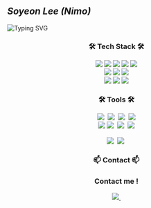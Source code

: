 ## *Soyeon Lee (Nimo)*

![Typing SVG](https://readme-typing-svg.demolab.com?font=Fira+Code&pause=1000&width=600&lines=Hi!+Welcome+to+Soyeon's+Github) 
<h3 align="center">🛠 Tech Stack 🛠</h3>
<div align="center">
<img src="https://img.shields.io/badge/html5-E34F26.svg?style=for-the-badge&logo=html5&logoColor=ffffff" /> 
  <img src="https://img.shields.io/badge/CSS3-1572B6.svg?style=for-the-badge&logo=css3&logoColor=FFFfff" /> 
  <img src="https://img.shields.io/badge/javascript-F7DF1E.svg?style=for-the-badge&logo=javascript&logoColor=FFFfff" />
  <img src="https://img.shields.io/badge/react-20232a.svg?style=for-the-badge&logo=react&logoColor=61DAFB" />
  <img src="https://img.shields.io/badge/python-3776AB.svg?style=for-the-badge&logo=python&logoColor=ffffff" /> 
  </br>
  <img src="https://img.shields.io/badge/threedotjs-000000.svg?style=for-the-badge&logo=threedotjs&logoColor=ffffff" /> 
  <img src="https://img.shields.io/badge/tailwindcss-06B6D4.svg?style=for-the-badge&logo=tailwindcss&logoColor=FFFfff" /> 
  <img src="https://img.shields.io/badge/typescript-3178C6.svg?style=for-the-badge&logo=jtypescript&logoColor=FFFfff" />
  </br>
  <img src="https://img.shields.io/badge/mongodb-47A248.svg?style=for-the-badge&logo=mongodb&logoColor=ffffff" />
    <img src="https://img.shields.io/badge/mysql-4479A1.svg?style=for-the-badge&logo=mysql&logoColor=61DAFB" />
<img src="https://img.shields.io/badge/vuedotjs-4FC08D.svg?style=for-the-badge&logo=vuedotjs&logoColor=ffffff" />

</div>
<h3 align="center">🛠 Tools 🛠</h3>
<div align="center">
  <img src="https://img.shields.io/badge/git-F05033.svg?style=for-the-badge&logo=git&logoColor=white" />&nbsp
  <img src="https://img.shields.io/badge/github-181717.svg?style=for-the-badge&logo=github&logoColor=white" />&nbsp
  <img src="https://img.shields.io/badge/Notion-F3F3F3.svg?style=for-the-badge&logo=notion&logoColor=black" />&nbsp
  <img src="https://img.shields.io/badge/Notion-F3F3F3.svg?style=for-the-badge&logo=notion&logoColor=black" />
  
</div>

<div align="center">
  <img src="https://img.shields.io/badge/adobe%20illustrator-08253c.svg?style=for-the-badge&logo=adobe%20photoshop&logoColor=37abff" />
  <img src="https://img.shields.io/badge/adobe%20photoshop-08253c.svg?style=for-the-badge&logo=adobe%20photoshop&logoColor=37abff" />&nbsp
  <img src="https://img.shields.io/badge/figma-F24E1E.svg?style=for-the-badge&logo=figma&logoColor=white" />&nbsp
  <img src="https://img.shields.io/badge/cinema4d-011A6A.svg?style=for-the-badge&logo=cinema4d&logoColor=white" />
</div>

<br>

<div align="center">
  <img src="https://img.shields.io/badge/VSCode-2C2C32.svg?style=for-the-badge&logo=visual-studio-code&logoColor=22ABF3" />&nbsp
  <img src="https://img.shields.io/badge/jupyter-2C2C32.svg?style=for-the-badge&logo=jupyter&logoColor=F37726" />&nbsp
<!--   <img src="https://img.shields.io/badge/Colab-2C2C32.svg?style=for-the-badge&logo=googlecolab&logoColor=F9AB00" />&nbsp -->
</div>

<h3 align="center">📫 Contact 📫</h3>
<div align="center">
<h3> Contact me ! </h3>
  
  <a href="mailto:sandwich1038@gmail.com">
    <img
      src="https://img.shields.io/badge/sandwich1038@gmail.com-D14836?style=for-the-badge&logo=gmail&logoColor=white"/>&nbsp
  </a>
</div>

<!--
**umb0000/umb0000** is a ✨ _special_ ✨ repository because its `README.md` (this file) appears on your GitHub profile.

Here are some ideas to get you started:

- 🔭 I’m currently working on ...
- 🌱 I’m currently learning ...
- 👯 I’m looking to collaborate on ...
- 🤔 I’m looking for help with 
- 💬 Ask me about ...
- 📫 How to reach me:
- 😄 Pronouns: 
- ⚡ Fun fact: 
-->
